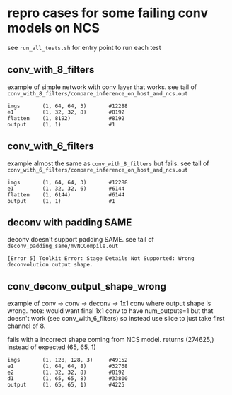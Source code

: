 # repro cases for some failing conv models on NCS

see `run_all_tests.sh` for entry point to run each test

## conv_with_8_filters

example of simple network with conv layer that works.
see tail of `conv_with_8_filters/compare_inference_on_host_and_ncs.out`

```
imgs       (1, 64, 64, 3)       #12288
e1         (1, 32, 32, 8)       #8192
flatten    (1, 8192)            #8192
output     (1, 1)               #1
```

## conv_with_6_filters

example almost the same as `conv_with_8_filters` but fails.
see tail of `conv_with_6_filters/compare_inference_on_host_and_ncs.out`

```
imgs       (1, 64, 64, 3)       #12288
e1         (1, 32, 32, 6)       #6144
flatten    (1, 6144)            #6144
output     (1, 1)               #1
```

## deconv with padding SAME

deconv doesn't support padding SAME.
see tail of `deconv_padding_same/mvNCCompile.out`

`[Error 5] Toolkit Error: Stage Details Not Supported: Wrong deconvolution output shape.`

## conv_deconv_output_shape_wrong

example of conv -> conv -> deconv -> 1x1 conv where output shape is wrong.
note: would want final 1x1 conv to have num_outputs=1 but that doesn't work (see conv_with_6_filters)
so instead use slice to just take first channel of 8.

fails with a incorrect shape coming from NCS model. returns (274625,) instead of expected (65, 65, 1)

```
imgs       (1, 128, 128, 3)     #49152
e1         (1, 64, 64, 8)       #32768
e2         (1, 32, 32, 8)       #8192
d1         (1, 65, 65, 8)       #33800
output     (1, 65, 65, 1)       #4225
```
